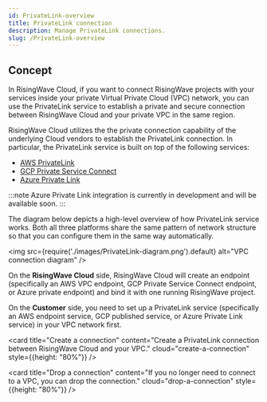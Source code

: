 ```yaml
---
id: PrivateLink-overview
title: PrivateLink connection
description: Manage PrivateLink connections.
slug: /PrivateLink-overview
---
```


## Concept

In RisingWave Cloud, if you want to connect RisingWave projects with your services inside your private Virtual Private Cloud (VPC) network, you can use the PrivateLink service to establish a private and secure connection between RisingWave Cloud and your private VPC in the same region.

RisingWave Cloud utilizes the the private connection capability of the underlying Cloud vendors to establish the PrivateLink connection. In particular, the PrivateLink service is built on top of the following services:

- [AWS PrivateLink](https://docs.aws.amazon.com/vpc/latest/privatelink/what-is-privatelink.html)
- [GCP Private Service Connect](https://cloud.google.com/vpc/docs/private-service-connect)
- [Azure Private Link](https://learn.microsoft.com/en-us/azure/private-link/)

:::note
Azure Private Link integration is currently in development and will be available soon.
:::

The diagram below depicts a high-level overview of how PrivateLink service works. Both all three platforms share the same pattern of network structure so that you can configure them in the same way automatically.

<img
src={require('./images/PrivateLink-diagram.png').default}
alt="VPC connection diagram"
/>

On the **RisingWave Cloud** side, RisingWave Cloud will create an endpoint (specifically an AWS VPC endpoint, GCP Private Service Connect endpoint, or Azure private endpoint) and bind it with one running RisingWave project.

On the **Customer** side, you need to set up a PrivateLink service (specifically an AWS endpoint service, GCP published service, or Azure Private Link service) in your VPC network first.

<grid
 container
 direction="row"
 spacing="15"
 justifyContent="space-between"
 justifyItems="stretch"
 alignItems="stretch">

<grid item xs={12} sm={6} md={6}>

<card
title="Create a connection"
content="Create a PrivateLink connection between RisingWave Cloud and your VPC."
cloud="create-a-connection"
style={{height: "80%"}}
/>

</grid>

<grid item xs={12} sm={6} md={6}>

<card
title="Drop a connection"
content="If you no longer need to connect to a VPC, you can drop the connection."
cloud="drop-a-connection"
style={{height: "80%"}}
/>
  
</grid>

</grid>
